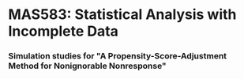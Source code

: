 # MAS583: Statistical Analysis with Incomplete Data


### Simulation studies for "A Propensity-Score-Adjustment Method for Nonignorable Nonresponse"
